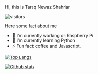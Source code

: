 Hi, this is Tareq Newaz Shahriar

<!--
**TareqNewazShahriar/TareqNewazShahriar** is a ✨ _special_ ✨ repository because its `README.md` (this file) appears on your GitHub profile.
-->
![visitors](https://visitor-badge.laobi.icu/badge?page_id=TareqNewazShahriar)
 
Here some fact about me
- 🔭 I’m currently working on Raspberry Pi
- 🌱 I’m currently learning Python
- ⚡ Fun fact: coffee and Javascript.

[![Top Langs](https://github-readme-stats.vercel.app/api/top-langs/?username=TareqNewazShahriar&layout=compact)](https://github.com/anuraghazra/github-readme-stats)

[![Github stats](https://github-readme-stats.vercel.app/api?username=TareqNewazShahriar)](https://github.com/anuraghazra/github-readme-stats)
